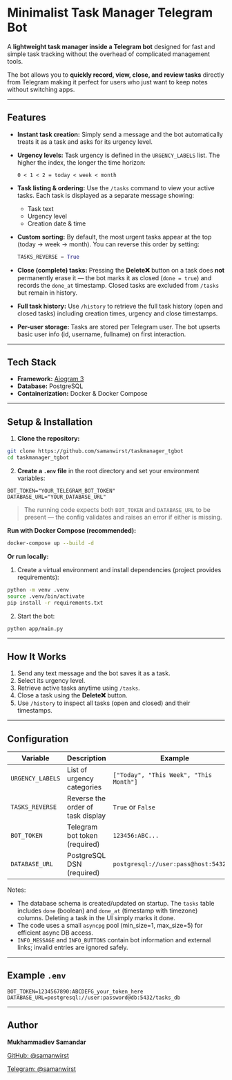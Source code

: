 # Minimalist Task Manager Telegram Bot

A **lightweight task manager inside a Telegram bot** designed for fast and simple task tracking without the overhead of complicated management tools.

The bot allows you to **quickly record, view, close, and review tasks** directly from Telegram making it perfect for users who just want to keep notes without switching apps.

---

## Features

* **Instant task creation:**
  Simply send a message and the bot automatically treats it as a task and asks for its urgency level.

* **Urgency levels:**
  Task urgency is defined in the `URGENCY_LABELS` list. 
  The higher the index, the longer the time horizon:

  ```
  0 < 1 < 2 = today < week < month
  ```

* **Task listing & ordering:**
  Use the `/tasks` command to view your active tasks. 
  Each task is displayed as a separate message showing:

  * Task text
  * Urgency level
  * Creation date & time

* **Custom sorting:**
  By default, the most urgent tasks appear at the top (today -> week -> month).
  You can reverse this order by setting:

  ```python
  TASKS_REVERSE = True
  ```
* **Close (complete) tasks:**
  Pressing the **Delete❌** button on a task does **not** permanently erase it — the bot marks it as closed (`done = true`) and records the `done_at` timestamp. Closed tasks are excluded from `/tasks` but remain in history.

* **Full task history:**
  Use `/history` to retrieve the full task history (open and closed tasks) including creation times, urgency and close timestamps.

* **Per-user storage:**
  Tasks are stored per Telegram user. The bot upserts basic user info (id, username, fullname) on first interaction.

---

## Tech Stack

* **Framework:** [Aiogram 3](https://docs.aiogram.dev/en/latest/)
* **Database:** PostgreSQL
* **Containerization:** Docker & Docker Compose

---

## Setup & Installation

1. **Clone the repository:**

```bash
git clone https://github.com/samanwirst/taskmanager_tgbot
cd taskmanager_tgbot
```

2. **Create a `.env` file** in the root directory and set your environment variables:

```env
BOT_TOKEN="YOUR_TELEGRAM_BOT_TOKEN"
DATABASE_URL="YOUR_DATABASE_URL"
```

> The running code expects both `BOT_TOKEN` and `DATABASE_URL` to be present — the config validates and raises an error if either is missing.

**Run with Docker Compose (recommended):**

```bash
docker-compose up --build -d
```

**Or run locally:**

1. Create a virtual environment and install dependencies (project provides requirements):

```bash
python -m venv .venv
source .venv/bin/activate
pip install -r requirements.txt
```

2. Start the bot:

```bash
python app/main.py
```

---

## How It Works

1. Send any text message and the bot saves it as a task.
2. Select its urgency level.
3. Retrieve active tasks anytime using `/tasks`.
4. Close a task using the **Delete❌** button.
5. Use `/history` to inspect all tasks (open and closed) and their timestamps.

---

## Configuration

| Variable         | Description                       | Example                                |
| ---------------- | --------------------------------- | -------------------------------------- |
| `URGENCY_LABELS` | List of urgency categories        | `["Today", "This Week", "This Month"]` |
| `TASKS_REVERSE`  | Reverse the order of task display | `True` or `False`                      |
| `BOT_TOKEN`      | Telegram bot token (required)     | `123456:ABC...`                        |
| `DATABASE_URL`   | PostgreSQL DSN (required)         | `postgresql://user:pass@host:5432/db`  |

Notes:

* The database schema is created/updated on startup. The `tasks` table includes `done` (boolean) and `done_at` (timestamp with timezone) columns. Deleting a task in the UI simply marks it done.
* The code uses a small `asyncpg` pool (min_size=1, max_size=5) for efficient async DB access.
* `INFO_MESSAGE` and `INFO_BUTTONS` contain bot information and external links; invalid entries are ignored safely.

---

## Example `.env`

```env
BOT_TOKEN=1234567890:ABCDEFG_your_token_here
DATABASE_URL=postgresql://user:password@db:5432/tasks_db
```

---

## Author

**Mukhammadiev Samandar**

[GitHub: @samanwirst](https://github.com/samanwirst)

[Telegram: @samanwirst](https://t.me/samanwirst)